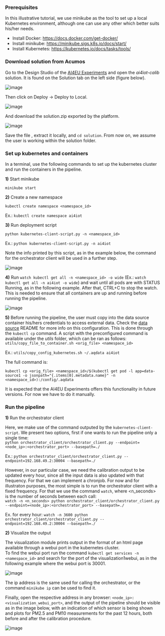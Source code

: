 ### Prerequisites

In this illustrative tutorial, we use minikube as the tool to set up a local Kubernetes environment, although one can use any other which better suits his/her needs.

- Install Docker: https://docs.docker.com/get-docker/
- Install minikube: https://minikube.sigs.k8s.io/docs/start/
- Install Kubernetes: https://kubernetes.io/docs/tasks/tools/

### Download solution from Acumos

Go to the Design Studio of the [AI4EU Experiments](https://aiexp.ai4europe.eu/#/home) and open the *ai4iot-calib* solution. It is found on the Solution tab on the left side (figure below).

![image](https://user-images.githubusercontent.com/45718165/138292019-259d04ef-5f38-4ba8-a9e1-704a6e7e95dd.png)

Then click on Deploy -> Deploy to Local.

![image](https://user-images.githubusercontent.com/45718165/137911279-88d2fb1f-442a-4d25-8cbf-4b01c3ee3084.png)

And download the solution.zip exported by the platform.

![image](https://user-images.githubusercontent.com/45718165/137911369-dcd0ab85-5362-403d-9bb4-89c2e984333c.png)

Save the file , extract it locally, and `cd solution`. From now on, we assume the user is working within the solution folder.

### Set up kubernetes and containers

In a terminal, use the following commands to set up the kubernetes cluster and run the containers in the pipeline.

**1)** Start minikube

`minikube start`

**2)** Create a new namespace

`kubectl create namespace <namespace_id>`

Ex.: `kubectl create namespace ai4iot`

**3)** Run deployment script

`python kubernetes-client-script.py -n <namespace_id>`

Ex.: `python kubernetes-client-script.py -n ai4iot`

Note the info printed by this script, as in the example below, the command for the orchestrator client will be used in a further step.

![image](https://user-images.githubusercontent.com/45718165/137909352-7e6377a3-0831-47b8-8206-51885a30b54a.png)

**4)** Run `watch kubectl get all -n <namespace_id> -o wide` (Ex.: `watch kubectl get all -n ai4iot -o wide`) and wait until all pods are with STATUS Running, as in the following example. After that, CTRL+C to stop the watch. This is needed to ensure that all containers are up and running before running the pipeline.

![image](https://user-images.githubusercontent.com/45718165/137887263-854da8d7-0acc-441f-9196-2f3110bee814.png)

**5)** Before running the pipeline, the user must copy into the data source container his/hers credentials to access external data. Check the [data source](data-source.md) README for more info on this configuration. This is done through the `kubectl cp` command. A script with the preconfigured command is available under the *utils* folder, which can be ran as follows:  
`utils/copy_file_to_container.sh <orig_file> <namespace_id>`

Ex.: `utils/copy_config_kubernetes.sh ~/.aqdata ai4iot`

The full command is:

`kubectl cp <orig_file> <namespace_id>/$(kubectl get pod -l app=data-source1 -o jsonpath="{.items[0].metadata.name}" -n <namespace_id>):/config/.aqdata`

It is expected that the AI4EU Experiments offers this functionality in future versions. For now we have to do it manually.

### Run the pipeline
**1)** Run the orchestrator client

Here, we make use of the command outputed by the `kubernetes-client-script`. We present two options, first if one wants to run the pipeline only a single time:  
`python orchestrator_client/orchestrator_client.py --endpoint=<node_ip>:<orchestrator_port> --basepath=./`

Ex.: `python orchestrator_client/orchestrator_client.py --endpoint=192.168.49.2:30004 --basepath=./`

However, in our particular case, we need the calibration output to be updated every hour, since all the input data is also updated with that frequency. For that we can implement a chronjob. For now and for illustraton purposes, the most simple is to run the orchestrator client with a fixed frequency. For that we use the command `watch`, where <n_seconds> is the number of seconds between each call:  
`watch -n <n_seconds> python orchestrator_client/orchestrator_client.py --endpoint=<node_ip>:<orchestrator_port> --basepath=./`

Ex. for every hour: `watch -n 3600 python orchestrator_client/orchestrator_client.py --endpoint=192.168.49.2:30004 --basepath=./`

**2)** Visualize the output

The visualization module prints output in the format of an html page available through a webui port in the kubernetes cluster.  
To find the webui port run the command `kubectl get services -n <namespace_id>` and search for the port of the visualization1webui, as in the following example where the webui port is 30001.  

![image](https://user-images.githubusercontent.com/45718165/137888386-2423a4ba-901a-4a42-9c30-3a1ce4ee5a7e.png)

The ip address is the same used for calling the orchestrator, or the command `minikube ip` can be used to find it.

Finally, open the respective address in any browser: `<node_ip>:<visualization_webui_port>`, and the output of the pipeline should be visible as in the image below, with an indication of which sensor is being shown and plots for PM2.5 and PM10 measurements for the past 12 hours, both before and after the calibration procedure.

![image](https://user-images.githubusercontent.com/45718165/138251559-a64c8738-4ee0-4b78-a6d2-fede18e0ec0f.png)

